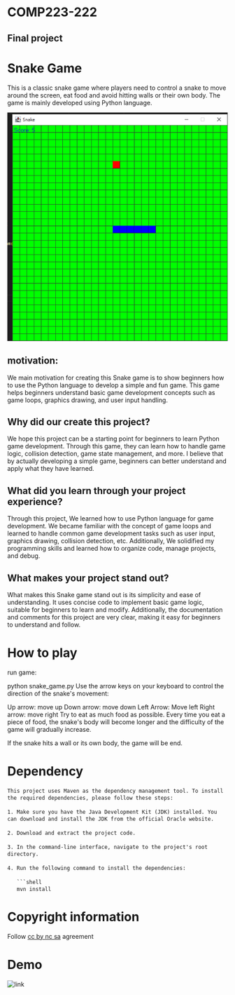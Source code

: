 # COMP223-222
## Final project

# **Snake Game**
This is a classic snake game where players need to control a snake to move around the screen, eat food and avoid hitting walls or their own body. The game is mainly developed using Python language.

![SKSC](snsc1.png)

## __motivation:__
We main motivation for creating this Snake game is to show beginners how to use the Python language to develop a simple and fun game. This game helps beginners understand basic game development concepts such as game loops, graphics drawing, and user input handling.

## __Why did our create this project?__
We hope this project can be a starting point for beginners to learn Python game development. Through this game, they can learn how to handle game logic, collision detection, game state management, and more. I believe that by actually developing a simple game, beginners can better understand and apply what they have learned.

## __What did you learn through your project experience?__
Through this project, We learned how to use Python language for game development. We became familiar with the concept of game loops and learned to handle common game development tasks such as user input, graphics drawing, collision detection, etc. Additionally, We solidified my programming skills and learned how to organize code, manage projects, and debug.

## __What makes your project stand out?__
What makes this Snake game stand out is its simplicity and ease of understanding. It uses concise code to implement basic game logic, suitable for beginners to learn and modify. Additionally, the documentation and comments for this project are very clear, making it easy for beginners to understand and follow.

# **__How to play__**
run game:

python snake_game.py
Use the arrow keys on your keyboard to control the direction of the snake's movement:

Up arrow: move up
Down arrow: move down
Left Arrow: Move left
Right arrow: move right
Try to eat as much food as possible. Every time you eat a piece of food, the snake's body will become longer and the difficulty of the game will gradually increase.

If the snake hits a wall or its own body, the game will be end.

# **Dependency**

```
This project uses Maven as the dependency management tool. To install the required dependencies, please follow these steps:

1. Make sure you have the Java Development Kit (JDK) installed. You can download and install the JDK from the official Oracle website.

2. Download and extract the project code.

3. In the command-line interface, navigate to the project's root directory.

4. Run the following command to install the dependencies:

   ```shell
   mvn install
```

# **Copyright information**
Follow [cc by nc sa](https://creativecommons.org/licenses/by-nc-sa/2.0/) agreement

# **Demo**
![link](https://mega.nz/file/K6gAzBQa#tc8WVaZo6ZuHjvc5Zurbiq0GqcbR9jfMNk17ky3gFK4)
